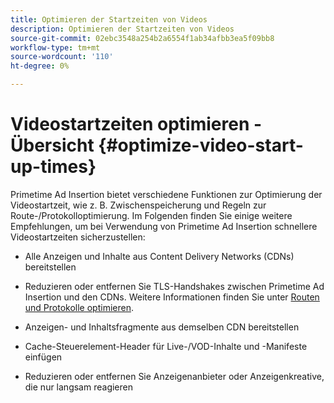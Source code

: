 ```yaml
---
title: Optimieren der Startzeiten von Videos
description: Optimieren der Startzeiten von Videos
source-git-commit: 02ebc3548a254b2a6554f1ab34afbb3ea5f09bb8
workflow-type: tm+mt
source-wordcount: '110'
ht-degree: 0%

---
```


# Videostartzeiten optimieren - Übersicht {#optimize-video-start-up-times}

Primetime Ad Insertion bietet verschiedene Funktionen zur Optimierung der Videostartzeit, wie z. B. Zwischenspeicherung und Regeln zur Route-/Protokolloptimierung. Im Folgenden finden Sie einige weitere Empfehlungen, um bei Verwendung von Primetime Ad Insertion schnellere Videostartzeiten sicherzustellen:

* Alle Anzeigen und Inhalte aus Content Delivery Networks (CDNs) bereitstellen

* Reduzieren oder entfernen Sie TLS-Handshakes zwischen Primetime Ad Insertion und den CDNs. Weitere Informationen finden Sie unter [Routen und Protokolle optimieren](optimize-routes-protocols.md).

* Anzeigen- und Inhaltsfragmente aus demselben CDN bereitstellen

* Cache-Steuerelement-Header für Live-/VOD-Inhalte und -Manifeste einfügen

* Reduzieren oder entfernen Sie Anzeigenanbieter oder Anzeigenkreative, die nur langsam reagieren
